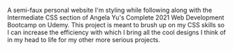 A semi-faux personal website I'm styling while following along with
the Intermediate CSS section of Angela Yu's Complete 2021 Web 
Development Bootcamp on Udemy. This project is meant to brush up
on my CSS skills so I can increase the efficiency with which I
bring all the cool designs I think of in my head to life for my
other more serious projects.